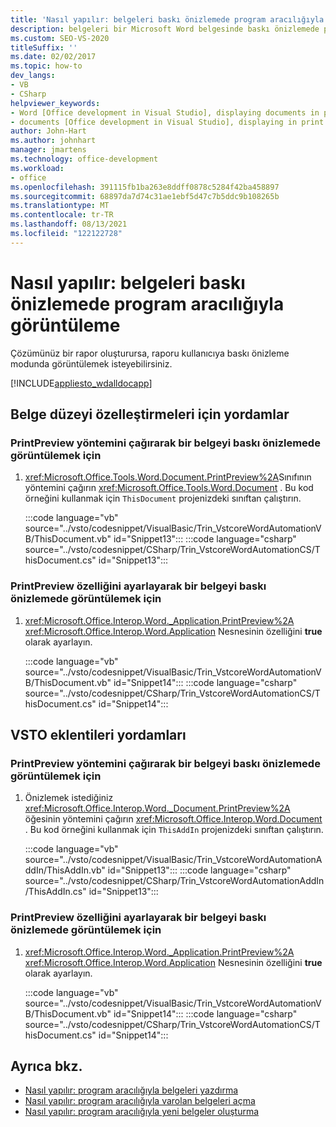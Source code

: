 ```yaml
---
title: 'Nasıl yapılır: belgeleri baskı önizlemede program aracılığıyla görüntüleme'
description: belgeleri bir Microsoft Word belgesinde baskı önizlemede programlı bir şekilde görüntülemeyi öğrenin.
ms.custom: SEO-VS-2020
titleSuffix: ''
ms.date: 02/02/2017
ms.topic: how-to
dev_langs:
- VB
- CSharp
helpviewer_keywords:
- Word [Office development in Visual Studio], displaying documents in print preview
- documents [Office development in Visual Studio], displaying in print preview
author: John-Hart
ms.author: johnhart
manager: jmartens
ms.technology: office-development
ms.workload:
- office
ms.openlocfilehash: 391115fb1ba263e8ddff0878c5284f42ba458897
ms.sourcegitcommit: 68897da7d74c31ae1ebf5d47c7b5ddc9b108265b
ms.translationtype: MT
ms.contentlocale: tr-TR
ms.lasthandoff: 08/13/2021
ms.locfileid: "122122728"
---
```

# <a name="how-to-programmatically-display-documents-in-print-preview"></a>Nasıl yapılır: belgeleri baskı önizlemede program aracılığıyla görüntüleme
  Çözümünüz bir rapor oluşturursa, raporu kullanıcıya baskı önizleme modunda görüntülemek isteyebilirsiniz.

 [!INCLUDE[appliesto_wdalldocapp](../vsto/includes/appliesto-wdalldocapp-md.md)]

## <a name="procedures-for-document-level-customizations"></a>Belge düzeyi özelleştirmeleri için yordamlar

### <a name="to-display-a-document-in-print-preview-by-calling-the-printpreview-method"></a>PrintPreview yöntemini çağırarak bir belgeyi baskı önizlemede görüntülemek için

1. <xref:Microsoft.Office.Tools.Word.Document.PrintPreview%2A>Sınıfının yöntemini çağırın <xref:Microsoft.Office.Tools.Word.Document> . Bu kod örneğini kullanmak için `ThisDocument` projenizdeki sınıftan çalıştırın.

     :::code language="vb" source="../vsto/codesnippet/VisualBasic/Trin_VstcoreWordAutomationVB/ThisDocument.vb" id="Snippet13":::
     :::code language="csharp" source="../vsto/codesnippet/CSharp/Trin_VstcoreWordAutomationCS/ThisDocument.cs" id="Snippet13":::

### <a name="to-display-a-document-in-print-preview-by-setting-the-printpreview-property"></a>PrintPreview özelliğini ayarlayarak bir belgeyi baskı önizlemede görüntülemek için

1. <xref:Microsoft.Office.Interop.Word._Application.PrintPreview%2A> <xref:Microsoft.Office.Interop.Word.Application> Nesnesinin özelliğini **true** olarak ayarlayın.

     :::code language="vb" source="../vsto/codesnippet/VisualBasic/Trin_VstcoreWordAutomationVB/ThisDocument.vb" id="Snippet14":::
     :::code language="csharp" source="../vsto/codesnippet/CSharp/Trin_VstcoreWordAutomationCS/ThisDocument.cs" id="Snippet14":::

## <a name="procedures-for-vsto-add-ins"></a>VSTO eklentileri yordamları

### <a name="to-display-a-document-in-print-preview-by-calling-the-printpreview-method"></a>PrintPreview yöntemini çağırarak bir belgeyi baskı önizlemede görüntülemek için

1. Önizlemek istediğiniz <xref:Microsoft.Office.Interop.Word._Document.PrintPreview%2A> öğesinin yöntemini çağırın <xref:Microsoft.Office.Interop.Word.Document> . Bu kod örneğini kullanmak için `ThisAddIn` projenizdeki sınıftan çalıştırın.

     :::code language="vb" source="../vsto/codesnippet/VisualBasic/Trin_VstcoreWordAutomationAddIn/ThisAddIn.vb" id="Snippet13":::
     :::code language="csharp" source="../vsto/codesnippet/CSharp/Trin_VstcoreWordAutomationAddIn/ThisAddIn.cs" id="Snippet13":::

### <a name="to-display-a-document-in-print-preview-by-setting-the-printpreview-property"></a>PrintPreview özelliğini ayarlayarak bir belgeyi baskı önizlemede görüntülemek için

1. <xref:Microsoft.Office.Interop.Word._Application.PrintPreview%2A> <xref:Microsoft.Office.Interop.Word.Application> Nesnesinin özelliğini **true** olarak ayarlayın.

     :::code language="vb" source="../vsto/codesnippet/VisualBasic/Trin_VstcoreWordAutomationVB/ThisDocument.vb" id="Snippet14":::
     :::code language="csharp" source="../vsto/codesnippet/CSharp/Trin_VstcoreWordAutomationCS/ThisDocument.cs" id="Snippet14":::

## <a name="see-also"></a>Ayrıca bkz.
- [Nasıl yapılır: program aracılığıyla belgeleri yazdırma](../vsto/how-to-programmatically-print-documents.md)
- [Nasıl yapılır: program aracılığıyla varolan belgeleri açma](../vsto/how-to-programmatically-open-existing-documents.md)
- [Nasıl yapılır: program aracılığıyla yeni belgeler oluşturma](../vsto/how-to-programmatically-create-new-documents.md)
